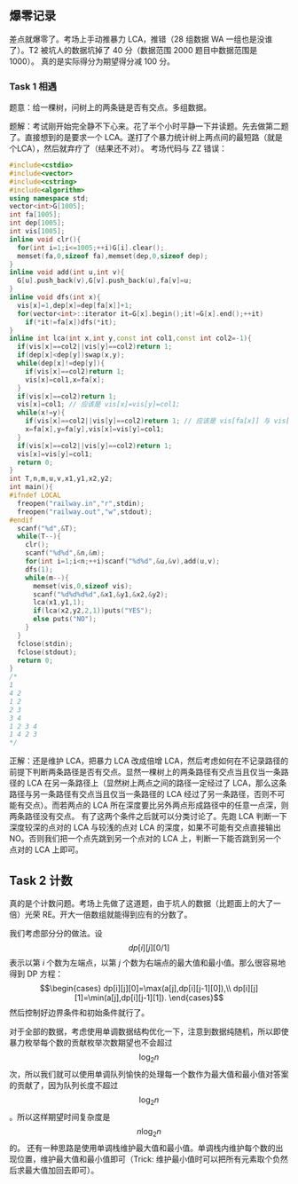 ## 爆零记录


差点就爆零了。考场上手动推暴力 LCA，推错（28 组数据 WA 一组也是没谁了）。T2 被坑人的数据坑掉了 40 分（数据范围 2000 题目中数据范围是 1000）。
真的是实际得分为期望得分减 100 分。

### Task 1 相遇

题意：给一棵树，问树上的两条链是否有交点。多组数据。

题解：考试刚开始完全静不下心来。花了半个小时平静一下并读题。先去做第二题了。直接想到的是要求一个 LCA。遂打了个暴力统计树上两点间的最短路（就是个LCA），然后就弃疗了（结果还不对）。
考场代码与 ZZ 错误：
```cpp
#include<cstdio>
#include<vector>
#include<cstring>
#include<algorithm>
using namespace std;
vector<int>G[1005];
int fa[1005];
int dep[1005];
int vis[1005];
inline void clr(){
  for(int i=1;i<=1005;++i)G[i].clear();
  memset(fa,0,sizeof fa),memset(dep,0,sizeof dep);
}
inline void add(int u,int v){
  G[u].push_back(v),G[v].push_back(u),fa[v]=u;
}
inline void dfs(int x){
  vis[x]=1,dep[x]=dep[fa[x]]+1;
  for(vector<int>::iterator it=G[x].begin();it!=G[x].end();++it)
    if(*it!=fa[x])dfs(*it);
}
inline int lca(int x,int y,const int col1,const int col2=-1){
  if(vis[x]==col2||vis[y]==col2)return 1;
  if(dep[x]<dep[y])swap(x,y);
  while(dep[x]!=dep[y]){
    if(vis[x]==col2)return 1;
    vis[x]=col1,x=fa[x];
  }
  if(vis[x]==col2)return 1;
  vis[x]=col1; // 应该是 vis[x]=vis[y]=col1;
  while(x!=y){
    if(vis[x]==col2||vis[y]==col2)return 1; // 应该是 vis[fa[x]] 与 vis[fa[y]]
    x=fa[x],y=fa[y],vis[x]=vis[y]=col1;
  }
  if(vis[x]==col2||vis[y]==col2)return 1;
  vis[x]=vis[y]=col1;
  return 0;
}
int T,n,m,u,v,x1,y1,x2,y2;
int main(){
#ifndef LOCAL
  freopen("railway.in","r",stdin);
  freopen("railway.out","w",stdout);
#endif
  scanf("%d",&T);
  while(T--){
    clr();
    scanf("%d%d",&n,&m);
    for(int i=1;i<n;++i)scanf("%d%d",&u,&v),add(u,v);
    dfs(1);
    while(m--){
      memset(vis,0,sizeof vis);
      scanf("%d%d%d%d",&x1,&y1,&x2,&y2);
      lca(x1,y1,1);
      if(lca(x2,y2,2,1))puts("YES");
      else puts("NO");
    }
  }
  fclose(stdin);
  fclose(stdout);
  return 0;
}
/*
1
4 2
1 2
2 3
3 4
1 2 3 4
1 4 2 3
*/
```

正解：还是维护 LCA，把暴力 LCA 改成倍增 LCA，然后考虑如何在不记录路径的前提下判断两条路径是否有交点。显然一棵树上的两条路径有交点当且仅当一条路径的 LCA 在另一条路径上（显然树上两点之间的路径一定经过了 LCA，那么这条路径与另一条路径有交点当且仅当一条路径的 LCA 经过了另一条路径，否则不可能有交点）。而若两点的 LCA 所在深度要比另外两点形成路径中的任意一点深，则两条路径没有交点。
有了这两个条件之后就可以分类讨论了。先跑 LCA 判断一下深度较深的点对的 LCA 与较浅的点对 LCA 的深度，如果不可能有交点直接输出 NO。否则我们把一个点先跳到另一个点对的 LCA 上，判断一下能否跳到另一个点对的 LCA 上即可。

## Task 2 计数

真的是个计数问题。考场上先做了这道题，由于坑人的数据（比题面上的大了一倍）光荣 RE。开大一倍数组就能得到应有的分数了。

我们考虑部分分的做法。设 $$dp[i][j][0/1]$$ 表示以第 $i$ 个数为左端点，以第 $j$ 个数为右端点的最大值和最小值。那么很容易地得到 DP 方程：
$$\begin{cases}
dp[i][j][0]=\max(a[j],dp[i][j-1][0]),\\
dp[i][j][1]=\min(a[j],dp[i][j-1][1]).
\end{cases}$$
然后控制好边界条件和初始条件就行了。

对于全部的数据，考虑使用单调数据结构优化一下，注意到数据纯随机，所以即使暴力枚举每个数的贡献枚举次数期望也不会超过 $$\log_2n$$ 次，所以我们就可以使用单调队列愉快的处理每一个数作为最大值和最小值对答案的贡献了，因为队列长度不超过 $$\log_2n$$。所以这样期望时间复杂度是 $$n\log_2n$$ 的。
还有一种思路是使用单调栈维护最大值和最小值。单调栈内维护每个数的出现位置，维护最大值和最小值即可（Trick: 维护最小值时可以把所有元素取个负然后求最大值加回去即可）。
